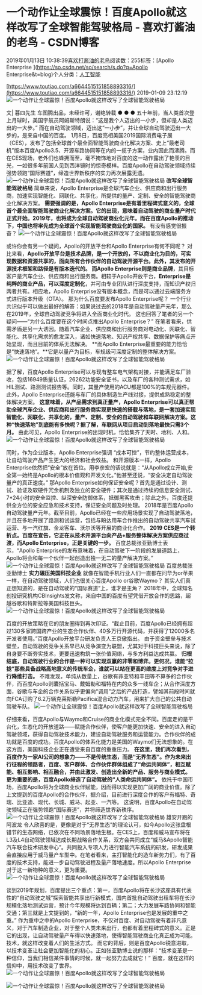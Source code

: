 
# 一个动作让全球震惊！百度Apollo就这样改写了全球智能驾驶格局 - 喜欢打酱油的老鸟 - CSDN博客


2019年01月13日 10:38:39[喜欢打酱油的老鸟](https://me.csdn.net/weixin_42137700)阅读数：255标签：[Apollo Enterprise																](https://so.csdn.net/so/search/s.do?q=Apollo Enterprise&t=blog)个人分类：[人工智能																](https://blog.csdn.net/weixin_42137700/article/category/7820233)


[https://www.toutiao.com/a6644515151858893316/](https://www.toutiao.com/a6644515151858893316/)
2019-01-09 23:12:19
![一个动作让全球震惊！百度Apollo就这样改写了全球智能驾驶格局](http://p1.pstatp.com/large/pgc-image/1589c203cd9c4766974bdb032a26fda0)

文| 暮四先生
车图腾出品，未经许可，谢绝转载
● ● ●
五十年前，当人类首次登上月球时，美国宇航员阿姆斯特朗说：“这是我个人迈出的一小步，但却是人类迈出的一大步。”
而在自动驾驶领域，迈出这“一小步”，并让全球自动驾驶迈出一大步的，是来自中国的百度。
1月8日，百度亮相美国2019国际消费电子展（CES），发布了包括全球首个最全面智能驾驶商业化解决方案、史上“最老司机”版本百度Apollo3.5、开源车路协同等在内的一揽子方案，业内因此而沸腾。而在CES现场，老外们也蜂拥而至，毫不掩饰地对百度的这一动作露出了艳羡的目光，一如很多年前国人见到西洋镜时的惊奇模样。百度Apollo在自动驾驶领域持续强势领跑“国际赛道”，缔造世界新秩序的实力再次展露无遗。
![一个动作让全球震惊！百度Apollo就这样改写了全球智能驾驶格局](http://p1.pstatp.com/large/pgc-image/665cf362fe424b56a548ff10d08f91f2)
**改写全球智能驾驶格局**
简单来说，Apollo Enterprise是全球汽车企业、供应商和出行服务商，加速实现智能化、网联化、共享化，所提供的量产、定制、安全的智能驾驶商业化解决方案。
**需要强调的是，Apollo Enterprise是有着里程碑式意义的，全球首个最全面智能驾驶商业化解决方案。它的出现，意味着自动驾驶的商业量产时代正式开始。2019年，也将成为全球自动驾驶商业化元年。而在百度Apollo的推动下，中国也将率先成为全球首个实现智能驾驶商业化的国家。**
有没有感觉很振奋？
![一个动作让全球震惊！百度Apollo就这样改写了全球智能驾驶格局](http://p3.pstatp.com/large/pgc-image/91ce20ac48964f59b009281eb85a972d)

或许你会有另一个疑问，Apollo的开放平台和Apollo Enterprise有何不同呢？
对比来看，**Apollo开放平台是技术品牌，**是一个开放的，不以商业化为目的，可实现数据和资源共享的，面向所有合作伙伴的自动驾驶开源平台。此外，其发布的开源技术框架和路径是有版本迭代的。
而**Apollo Enterprise则是商业品牌**，其目标客户是汽车企业、供应商和出行服务商。相较于Apollo开放平台，**Enterprise是纯粹的商业产品，可以深度定制化**，并可由专业团队进行深度支持，而知识产权归两者共有。相应地，Apollo Enterprise没有版本概念，而是可以通过云端服务方式进行版本升级（OTA）。
那为什么百度要发布Apollo Enterprise呢？
一个行业共识似乎可以做出最好的解答：如果说过去的2018年是自动驾驶量产元年，那么在2019年，全球自动驾驶竞争将进入全面商业化时代。
这也回答了笔者的另一个疑问——“为什么百度要在这个时间点推出Apollo Enterprise？”
在笔者看来，供需矛盾是另一大诱因。随着汽车企业、供应商和出行服务商对电动化、网联化、智能化、共享化需求的愈发深入，诸如快速落地、知识产权共享、数据保护等痛点开始显现，而且目前的体系无法解决。
**而Apollo Enterprise最重要的能力恰恰是“快速落地”。**它是以量产为目标，车规级可深度定制的整体解决方案。
![一个动作让全球震惊！百度Apollo就这样改写了全球智能驾驶格局](http://p3.pstatp.com/large/pgc-image/f0d7432ae24c4ea9b8c78c8259aafb25)

据了解，百度Apollo Enterprise可以与现有整车电气架构对接，并能满足车厂验收，包括16949质量认证，26262功能安全证书，以及车厂的各种测试需求，如HIL测试、路测测试报告等。同时，其量产使用的ACU都是100%的车规元器件。此外，Apollo Enterprise还能与车厂的具体制造生产线对接，提供成熟稳定的整体解决方案。
**这意味着，从产品需求到真正量产，Apollo Enterprise可以真正帮助全球汽车企业、供应商和出行服务商实现更快速的搭载与落地，是一套加速实现智能化、网联化、共享化的，量产、定制、安全的自动驾驶和车联网解决方案。这种“快速落地”到底能有多快呢？据了解，车联网从项目启动到落地最快只需3个月。**
由此可见，Apollo Enterprise的出现时机，恰恰集齐了天时、地利、人和。
![一个动作让全球震惊！百度Apollo就这样改写了全球智能驾驶格局](http://p1.pstatp.com/large/pgc-image/e7459fc1d2544446a61bd799af855e88)

同时，作为企业版本，Apollo Enterprise强调 “成本可控”，节约整体运营成本，让自动驾驶产品产生更大的经济和社会效益。
和开源版本一样，Apollo Enterprise依然把“安全”放在首位。用李彦宏的话说就是：“从Apollo成立开始,安全第一始终是Apollo的根本价值观和开发文化。”他甚至还说，“安全决定自动驾驶量产的真正速度。”
那Apollo Enterprise如何保证安全呢？首先是通过设计、测试、验证及软硬件冗余机制及独立的安全硬件；其次是通过持续的信息安全测试、7*24小时的安全监控、纵深安全防御体系，抵御黑客攻击；除此之外，百度还提供全方位的安全应急和技术支持，保证安全问题及时处理。
2018年是百度Apollo自动驾驶量产元年。截至目前，Apollo已经在一些应用场景实现了自动驾驶落地，并且在多地开展了路测和试运营，包括与盼达用车合作推出的自动驾驶共享汽车试运营、与一汽红旗、金龙客车、沃尔沃等开展的商业化合作。
**2019 CES是一个转折点。百度在宣告，它正在从技术开源平台向产品+服务整体解决方案供应商过渡，而Apollo Enterprise，正是关键的一步。**
百度总裁张亚勤博士表示，“Apollo Enterprise的发布意味着，在自动驾驶下一阶段的发展道路上，Apollo将会和每一个伙伴一起创造出独一无二的量产解决方案。”
![一个动作让全球震惊！百度Apollo就这样改写了全球智能驾驶格局](http://p1.pstatp.com/large/pgc-image/ebe85bd359244c0aaded41e6fb05bdaa)
百度总裁张亚勤博士
**实力碾压美国科技企业**
就像在智能手机行业人们一直都在问华为or苹果一样，在自动驾驶领域，人们也很关心百度Apollo or谷歌Waymo？
其实人们真正想知道的，是在自动驾驶的“国际赛道”上，谁才是主角？
2018年中，全球知名创投研究机构CBInsights发文称，来自中国的百度有望凭借开放合作的思路，超越谷歌和特斯拉等美国科技巨头。
![一个动作让全球震惊！百度Apollo就这样改写了全球智能驾驶格局](http://p1.pstatp.com/large/pgc-image/c4896e09bb524b8e97b3ad1480dc3f66)

百度的开放策略在它的朋友圈得到再次印证。“截止目前，百度Apollo已经拥有超过130多家跨国跨产业的生态合作伙伴、40多万行开源代码，并获得了12000多名开发者使用。”百度Apollo开放平台研发负责人王京傲指出。
由于资金壁垒与技术壁垒，自动驾驶的竞争关系早已从竞争演变为联盟，尤其对于科技巨头来说，除了自身要不断夯实技术，更要迅速构筑一张价值网络，与多方利益达成共赢。
**归根结底，自动驾驶行业的合作是一种可以实现双赢的非零和博弈。更何况，谁能“拉拢”那些具备战略高地意义的传统车企，谁就可以站在更高的维度上对竞争对手进行降维打击。**
不难发现，单纯从数量上，谷歌有菲亚特和丰田等不算多的合作伙伴，而百度Apollo则囊括宝马、戴姆勒和福特在内的众多一线车企；从合作深度方面，谷歌与车企的合作关系似乎更偏向“调用”之后的产品打造，譬如其前段时间就向FCA订购了6.2万辆克莱斯勒Pacifica混合动力汽车，用来扩大自己的公共自动驾驶车队。
![一个动作让全球震惊！百度Apollo就这样改写了全球智能驾驶格局](http://p3.pstatp.com/large/pgc-image/9f99779e80e34706907ba0fb22d9f9f0)

仔细来看，百度Apollo与Waymo和Cruise的商业化模式完全不同。百度走的是平台化，生态化的开放道路——赋能合作伙伴，使客户能更加快速、安全的进入自动驾驶领域，获得自动驾驶技术能力，建设自动驾驶服务和运营能力。合作伙伴的成功就是百度的成功。百度Apollo的体系化能力是美国的Waymo们无法想象的。在这方面，美国科技企业正在遭受来自百度的重重压力。
**在这里，我们再次看到，百度作为一家AI公司的想象力——不是传统生态，而是“无界生态”。作为未来出行征程的领路者，百度、客户群体、合作伙伴群体组成了“命运共同体”，相互赋能、相互影响、相互融合，并由此激发、创造出全新的产品、服务与商业模式。**
**更为重要的是，百度Apollo缔造了自动驾驶的“人类命运共同体”。**
依托于中国市场，百度Apollo将为全球商业伙伴赋能，因而得以实现更加广阔的商业价值。除了上文提到的百度Apollo的合作伙伴，据介绍，目前进行深度合作的客户有福特、奇瑞、比亚迪、现代、长城、威马、起亚、一汽等。
这说明，百度Apollo在自动驾驶领域正在强势领跑“国际赛道”，并将缔造世界新秩序。
![一个动作让全球震惊！百度Apollo就这样改写了全球智能驾驶格局](http://p1.pstatp.com/large/pgc-image/acf7fc87ff274b24a3b1ac010172f969)
雄安开跑的阿波龙
令人欣喜的是，更像是对于“无界生态”的理论认可，如今Apollo这张盘根错节的生态网络，已依次在不同场景落地生根。在CES上，百度和威马宣布将在L3及L4自动驾驶领域达成长期战略合作关系，双方会共同成立“威马&Apollo智能汽车联合技术研发中心”。共同投入专项人力进行智能汽车系统的研发，研发成果会直接应用于威马量产车型中。在笔者看来，主打智能化的造车新势力们，有了百度的技术支持，能进一步自动驾驶进程及量产落地速度。所以Apollo Enterprise对于这一新物种的意义，更为重要。
![一个动作让全球震惊！百度Apollo就这样改写了全球智能驾驶格局](http://p3.pstatp.com/large/pgc-image/7c20b5922f924d5f9e0a379935ca1eea)

谈到2019年规划，百度提出三个重点：第一，百度Apollo将在长沙这座具有代表性的“自动驾驶之城”探索智能共享出行新模式，国内首批自动驾驶出租车将在长沙规模化落地测试运营，预计今年规模将达到百辆；第二；大力发展车路协同和智能交通；第三就是上文提到的，“新的一年，Apollo Enterprise也是发展的重中之重。”
作为重中之中的Apollo Enterprise，不仅对百度、对自动驾驶有着非凡意义，对于汽车制造企业，对于整个人类未来出行，也都有着里程碑式的意义。正是它的出现，让自动驾驶量产车得以快速落地，使得智能驾驶商业化真正成为可能。技术，就这样改变着人们的生活方式。
而它的背后，则是百度Apollo锐意进取，以技术变革让社会更加智能化的初心。正如张亚勤博士说的那样：“技术变革是一种信仰，当我们相信某件事情的时候，就一起努力去成就它！”
百度，就在这样的信仰中，用技术改变了世界。
![一个动作让全球震惊！百度Apollo就这样改写了全球智能驾驶格局](http://p3.pstatp.com/large/pgc-image/86a152f6f2a543b2a9673d90b0870cc6)

![一个动作让全球震惊！百度Apollo就这样改写了全球智能驾驶格局](http://p1.pstatp.com/large/pgc-image/dda1063da1ee4490b9bb5367a5391835)


